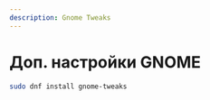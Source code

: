```yaml
---
description: Gnome Tweaks
---
```


# Доп. настройки GNOME

```bash
sudo dnf install gnome-tweaks
```
